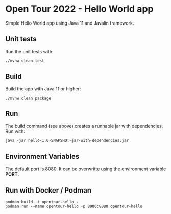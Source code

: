 # Open Tour 2022 - Hello World app

Simple Hello World app using Java 11 and Javalin framework.

## Unit tests

Run the unit tests with:  

`./mvnw clean test`

## Build

Build the app with Java 11 or higher:  

`./mvnw clean package`

## Run

The build command (see above) creates a runnable jar with dependencies. Run with:  

`java -jar hello-1.0-SNAPSHOT-jar-with-dependencies.jar`

## Environment Variables

The default port is 8080. It can be overwritte using the environment variable **PORT**.

## Run with Docker / Podman

`podman build -t opentour-hello .`  
`podman run --name opentour-hello -p 8080:8080 opentour-hello`
